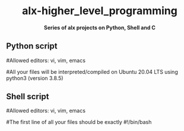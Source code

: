 <h1 align="center">alx-higher_level_programming</h1>
<h4 align="center">Series of alx projects on Python, Shell and C</h4>
<h2 align="left">Python script</h2>
<p align="left">#Allowed editors: vi, vim, emacs</p>
<hp align="left">#All your files will be interpreted/compiled on Ubuntu 20.04 LTS using python3 (version 3.8.5)</p>

<h2 align="left">Shell script</h2>
<p align="left">#Allowed editors: vi, vim, emacs</p>
<p align="left">#The first line of all your files should be exactly #!/bin/bash
</</p>
